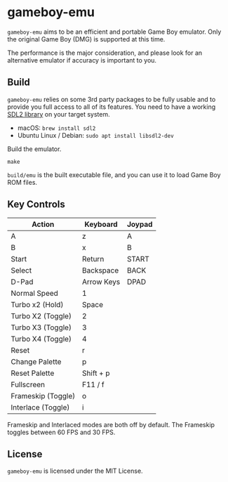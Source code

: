 # gameboy-emu

`gameboy-emu` aims to be an efficient and portable Game Boy emulator.
Only the original Game Boy (DMG) is supported at this time.

The performance is the major consideration, and please look for an
alternative emulator if accuracy is important to you.

## Build

`gameboy-emu` relies on some 3rd party packages to be fully usable and to
provide you full access to all of its features. You need to have a working
[SDL2 library](https://www.libsdl.org/) on your target system.
* macOS: `brew install sdl2`
* Ubuntu Linux / Debian: `sudo apt install libsdl2-dev`

Build the emulator.
```shell
make
```

`build/emu` is the built executable file, and you can use it to load Game Boy
ROM files.

## Key Controls

| Action            | Keyboard   | Joypad |
|-------------------|------------|--------|
| A                 | z          | A      |
| B                 | x          | B      |
| Start             | Return     | START  |
| Select            | Backspace  | BACK   |
| D-Pad             | Arrow Keys | DPAD   |
| Normal Speed      | 1          |        |
| Turbo x2 (Hold)   | Space      |        |
| Turbo X2 (Toggle) | 2          |        |
| Turbo X3 (Toggle) | 3          |        |
| Turbo X4 (Toggle) | 4          |        |
| Reset             | r          |        |
| Change Palette    | p          |        |
| Reset Palette     | Shift + p  |        |
| Fullscreen        | F11 / f    |        |
| Frameskip (Toggle)| o          |        |
| Interlace (Toggle)| i          |        |

Frameskip and Interlaced modes are both off by default. The Frameskip toggles
between 60 FPS and 30 FPS.

## License

`gameboy-emu` is licensed under the MIT License.
